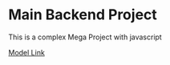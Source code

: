 # Main Backend Project

This is a complex Mega Project with javascript

[Model Link](https://app.eraser.io/workspace/YtPqZ1VogxGy1jzIDkzj)